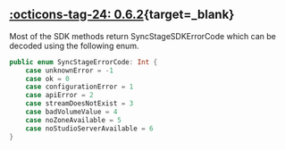 ## [:octicons-tag-24: 0.6.2][0.6.2]{target=_blank}
[0.6.2]: https://github.com/opensesamemedia/SyncStageSwiftPackage/releases/tag/0.6.2

Most of the SDK methods return SyncStageSDKErrorCode which can be decoded using the following enum.

```swift
public enum SyncStageErrorCode: Int {
    case unknownError = -1
    case ok = 0
    case configurationError = 1
    case apiError = 2
    case streamDoesNotExist = 3
    case badVolumeValue = 4
    case noZoneAvailable = 5
    case noStudioServerAvailable = 6
}
```
